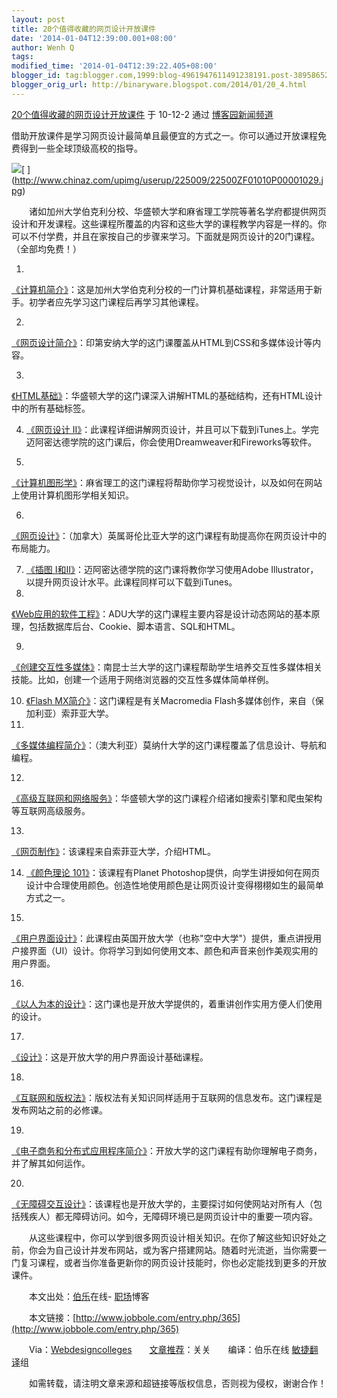 ```yaml
---
layout: post
title: 20个值得收藏的网页设计开放课件
date: '2014-01-04T12:39:00.001+08:00'
author: Wenh Q
tags:
modified_time: '2014-01-04T12:39:22.405+08:00'
blogger_id: tag:blogger.com,1999:blog-4961947611491238191.post-389586524508079973
blogger_orig_url: http://binaryware.blogspot.com/2014/01/20_4.html
---
```

[20个值得收藏的网页设计开放课件](http://news.cnblogs.com/n/83307/)
于 10-12-2 通过 [博客园新闻频道](http://news.cnblogs.com/)

借助开放课件是学习网页设计最简单且最便宜的方式之一。你可以通过开放课程免费得到一些全球顶级高校的指导。

![](https://images-blogger-opensocial.googleusercontent.com/gadgets/proxy?url=http%3A%2F%2Fpic003.cnblogs.com%2F2010%2F104216%2F201012%2F2010120310533420.jpg&container=blogger&gadget=a&rewriteMime=image%2F*)[
](http://www.chinaz.com/upimg/userup/225009/22500ZF01010P00001029.jpg)

　　诸如加州大学伯克利分校、华盛顿大学和麻省理工学院等著名学府都提供网页设计和开发课程。这些课程所覆盖的内容和这些大学的课程教学内容是一样的。你可以不付学费，并且在家按自己的步骤来学习。下面就是网页设计的20门课程。（全部均免费！）

 1.
[《计算机简介》](http://webcast.berkeley.edu/course_details.php?seriesid=1906978395)：这是加州大学伯克利分校的一门计算机基础课程，非常适用于新手。初学者应先学习这门课程后再学习其他课程。

 2.
[《网页设计简介》](http://wally.cs.iupui.edu/n241_06/)：印第安纳大学的这门课覆盖从HTML到CSS和多媒体设计等内容。

 3.
[《HTML基础》](http://www.outreach.washington.edu/openuw/asp/transform.asp?course=Htmlbasics&xml=htmlbasics_intro1)：华盛顿大学的这门课深入讲解HTML的基础结构，还有HTML设计中的所有基础标签。

 4. [《网页设计
II》](http://itunes.apple.com/WebObjects/MZStore.woa/wa/viewiTunesUCollection?id=381369485)：此课程详细讲解网页设计，并且可以下载到iTunes上。学完迈阿密达德学院的这门课后，你会使用Dreamweaver和Fireworks等软件。

 5.
[《计算机图形学》](http://stellar.mit.edu/S/course/6/fa07/6.837/materials.html)：麻省理工的这门课程将帮助你学习视觉设计，以及如何在网站上使用计算机图形学相关知识。

 6.
[《网页设计》](http://www.cs.ubc.ca/~tmm/courses/cpsc533c-06-fall/)：（加拿大）英属哥伦比亚大学的这门课程有助提高你在网页设计中的布局能力。

 7. [《插图
I和II》](http://itunes.apple.com/WebObjects/MZStore.woa/wa/viewiTunesUCollection?id=381369375)：迈阿密达德学院的这门课将教你学习使用Adobe
Illustrator，以提升网页设计水平。此课程同样可以下载到iTunes。
 8.
[《Web应用的软件工程》](http://www.aduni.org/courses/web/)：ADU大学的这门课程主要内容是设计动态网站的基本原理，包括数据库后台、Cookie、脚本语言、SQL和HTML。

 9.
[《创建交互性多媒体》](http://ocw.usq.edu.au/course/view.php?id=15)：南昆士兰大学的这门课程帮助学生培养交互性多媒体相关技能。比如，创建一个适用于网络浏览器的交互性多媒体简单样例。

 10. [《Flash
MX简介》](http://sofia.fhda.edu/gallery/flash/)：这门课程是有关Macromedia
Flash多媒体创作，来自（保加利亚）索菲亚大学。
 11.
[《多媒体编程简介》](http://www.csse.monash.edu.au/~cema/courses/FIT5900/lectNotes.html)：（澳大利亚）莫纳什大学的这门课程覆盖了信息设计、导航和编程。

 12.
[《高级互联网和网络服务》](http://www.cs.washington.edu/education/courses/454/)：华盛顿大学的这门课程介绍诸如搜索引擎和爬虫架构等互联网高级服务。

 13.
[《网页制作》](http://sofia.fhda.edu/gallery/html/)：该课程来自索菲亚大学，介绍HTML。

 14. [《颜色理论
101》](http://www.planetphotoshop.com/color-theory-101-2.html)：该课程有Planet
Photoshop提供，向学生讲授如何在网页设计中合理使用颜色。创造性地使用颜色是让网页设计变得栩栩如生的最简单方式之一。

 15.
[《用户界面设计》](http://openlearn.open.ac.uk/course/view.php?name=M873_1)：此课程由英国开放大学（也称"空中大学"）提供，重点讲授用户接界面（UI）设计。你将学习到如何使用文本、颜色和声音来创作美观实用的用户界面。

 16.
[《以人为本的设计》](http://openlearn.open.ac.uk/course/view.php?name=T211_1)：这门课也是开放大学提供的，着重讲创作实用方便人们使用的设计。

 17.
[《设计》](http://openlearn.open.ac.uk/course/view.php?name=T173_1)：这是开放大学的用户界面设计基础课程。

 18.
[《互联网和版权法》](http://www.wdvl.com/Internet/Law/Copyright/)：版权法有关知识同样适用于互联网的信息发布。这门课程是发布网站之前的必修课。

 19.
[《电子商务和分布式应用程序简介》](http://openlearn.open.ac.uk/course/view.php?id=2643)：开放大学的这门课程有助你理解电子商务，并了解其如何运作。

 20.
[《无障碍交互设计》](http://openlearn.open.ac.uk/course/view.php?id=2057)：该课程也是开放大学的，主要探讨如何使网站对所有人（包括残疾人）都无障碍访问。如今，无障碍环境已是网页设计中的重要一项内容。


　　从这些课程中，你可以学到很多网页设计相关知识。在你了解这些知识好处之前，你会为自己设计并发布网站，或为客户搭建网站。随着时光流逝，当你需要一门复习课程，或者当你准备更新你的网页设计技能时，你也必定能找到更多的开放课件。



 　　本文出处：[伯乐](http://www.jobbole.com/)在线-
[职场](http://www.jobbole.com/blog.php)博客

　　本文链接：[http://www.jobbole.com/entry.php/365](http://www.jobbole.com/entry.php/365)

　　Via：[Webdesigncolleges](http://www.webdesigncolleges.org/20-open-courseware-classes-on-web-design-worth-bookmarking.html)　　[文章推荐](http://www.jobbole.com/showthread.php/3902)：关关　　编译：伯乐在线
[敏捷翻译](http://www.jobbole.com/showthread.php/3546)组

　　如需转载，请注明文章来源和超链接等版权信息，否则视为侵权，谢谢合作！
